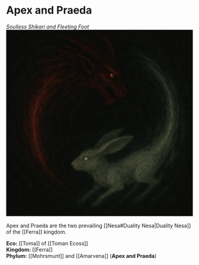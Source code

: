 <!-- wiki-header-section:start -->
# Apex and Praeda
_Soulless Shikari and Fleeting Foot_
<img src="wiki_images/Apex and Praeda.png"><i></i></img>

Apex and Praeda are the two prevailing [[Nesa#Duality Nesa|Duality Nesa]] of the [[Ferra]] kingdom.

<!-- wiki-header-section:end -->

**Eco:** [[Toma]] of [[Toman Ecoss]] <br>
**Kingdom:** [[Ferra]] <br>
**Phylum:** [[Mohrsmunt]] and [[Amarvena]] (**Apex and Praeda**) <br>
